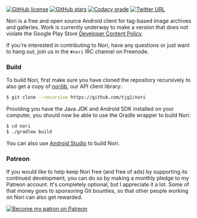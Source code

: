 [![GitHub license](https://img.shields.io/badge/license-ISC-blue.svg)](https://raw.githubusercontent.com/tjg1/nori/master/LICENSE)
[![GitHub stars](https://img.shields.io/github/stars/tjg1/nori.svg)](https://github.com/tjg1/nori/stargazers)
[![Codacy grade](https://img.shields.io/codacy/grade/116eaec4502d4a88acf6eeb60ad98577.svg?maxAge=2592000)](https://www.codacy.com/app/tjg1/nori)
[![Twitter URL](https://img.shields.io/twitter/url/http/shields.io.svg?style=social&maxAge=2592000)](https://twitter.com/Nori_Android)

Nori is a free and open source Android client for tag-based image archives and galleries. Work is currently underway to make a version that does not violate the Google Play Store [Developer Content Policy](https://play.google.com/about/developer-content-policy/).

If you're interested in contributing to Nori, have any questions or just want to hang out, join us in the `#nori` IRC channel on Freenode.

### Build ###

To build Nori, first make sure you have cloned the repository recursively to also get a copy of [norilib](https://github.com/tjg1/norilib), our API client library:

```bash
$ git clone --recursive https://github.com/tjg1/nori
```

Providing you have the Java JDK and Android SDK installed on your computer, you should now be able to use the Gradle wrapper to build Nori:

```bash
$ cd nori
$ ./gradlew build
```

You can also use [Android Studio](https://developer.android.com/studio/index.html) to build Nori.

### Patreon ###

If you would like to help keep Nori free (and free of ads) by supporting its continued development, you can do so by making a monthly pledge to my Patreon account. It's completely optional, but I appreciate it a lot. Some of that money goes to sponsoring Git bounties, so that other people working on Nori can also get rewarded.

[![Become my patron on Patreon](https://s3.amazonaws.com/patreon_public_assets/kaGh5_patreon_name_and_message.png)](https://www.patreon.com/user?u=3696048)

